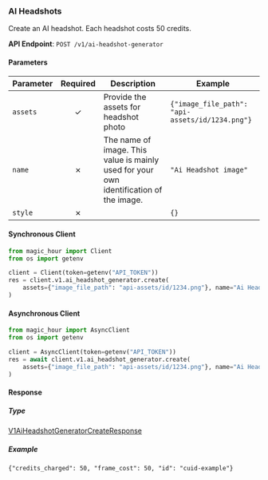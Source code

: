 
### AI Headshots <a name="create"></a>

Create an AI headshot. Each headshot costs 50 credits.

**API Endpoint**: `POST /v1/ai-headshot-generator`

#### Parameters

| Parameter | Required | Description | Example |
|-----------|:--------:|-------------|--------|
| `assets` | ✓ | Provide the assets for headshot photo | `{"image_file_path": "api-assets/id/1234.png"}` |
| `name` | ✗ | The name of image. This value is mainly used for your own identification of the image. | `"Ai Headshot image"` |
| `style` | ✗ |  | `{}` |

#### Synchronous Client

```python
from magic_hour import Client
from os import getenv

client = Client(token=getenv("API_TOKEN"))
res = client.v1.ai_headshot_generator.create(
    assets={"image_file_path": "api-assets/id/1234.png"}, name="Ai Headshot image"
)

```

#### Asynchronous Client

```python
from magic_hour import AsyncClient
from os import getenv

client = AsyncClient(token=getenv("API_TOKEN"))
res = await client.v1.ai_headshot_generator.create(
    assets={"image_file_path": "api-assets/id/1234.png"}, name="Ai Headshot image"
)

```

#### Response

##### Type
[V1AiHeadshotGeneratorCreateResponse](/magic_hour/types/models/v1_ai_headshot_generator_create_response.py)

##### Example
`{"credits_charged": 50, "frame_cost": 50, "id": "cuid-example"}`
